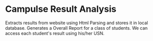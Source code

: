 Campulse Result Analysis 
===============

Extracts results from website using Html Parsing and stores it in local database.
Generates a Overall Report for a class of students.
We can access each student's result using his/her USN.
